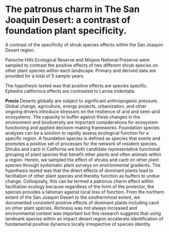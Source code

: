 # The patronus charm in The San Joaquin Desert: a contrast of foundation plant specificity.  

A contrast of the specificity of shrub species effects within the San Joaquin Desert region.

Panoche Hills Ecological Reserve and Mojave National Preserve were sampled to contrast the positive effects of two different shrub species on other plant species within each landscape.  Primary and derived data are provided for a total of 5 sample years.

The hypothesis tested was that positive effects are species specific.
Ephedra californica effects are contrasted to Larrea tridentata.

<b> Precis </b>
Deserts globally are subject to significant anthropogenic pressure.  Global change, agriculture, energy projects, urbanization, and other ongoing drivers introduce stressors on the resilience of arid and semi-arid ecosystems.  The capacity to buffer against these changes in the environment and biodiversity are important considerations for ecosystem functioning and applied decision-making frameworks.  Foundation species analyses can be a solution to rapidly assess ecological function for a specific region.  A foundation species is defined as species that exerts and promotes a positive set of processes for the network of resident species.  Shrubs and cacti in California are both candidate representative functional grouping of plant species that benefit other plants and often animals within a region.  Herein, we sampled the effect of shrubs and cacti on other plant species through systematic plant surveys on environmental gradients.  The hypothesis tested was that the direct effects of dominant plants lead to facilitation of other plant species and thereby function as buffers to undue change.  Colloquially, this can be termed a patronus charm effect within facilitation ecology because regardless of the form of the protector, the species provides a talisman against local loss of function.  From the northern extent of the San Joaquin Desert to the southernmost extent, we documented consistent positive effects of dominant plants including cacti on other plant species.  Richness was not always increased and environmental context was important but this research suggests that using landmark species within an impact desert region accelerate identification of fundamental positive dynamics locally irrespective of species identity.

